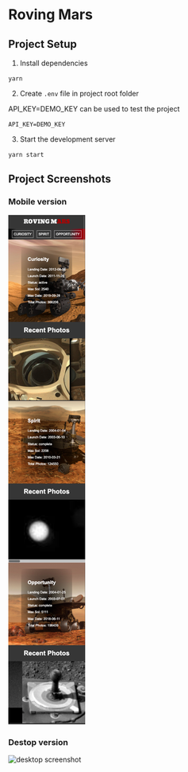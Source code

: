 # Roving Mars

## Project Setup

1. Install dependencies

```
yarn
```

2. Create `.env` file in project root folder

API_KEY=DEMO_KEY can be used to test the project

```
API_KEY=DEMO_KEY
```

3. Start the development server

```
yarn start
```

## Project Screenshots

### Mobile version

![mobile screenshot](mobile.png)

### Destop version

![desktop screenshot](desktop.png)
